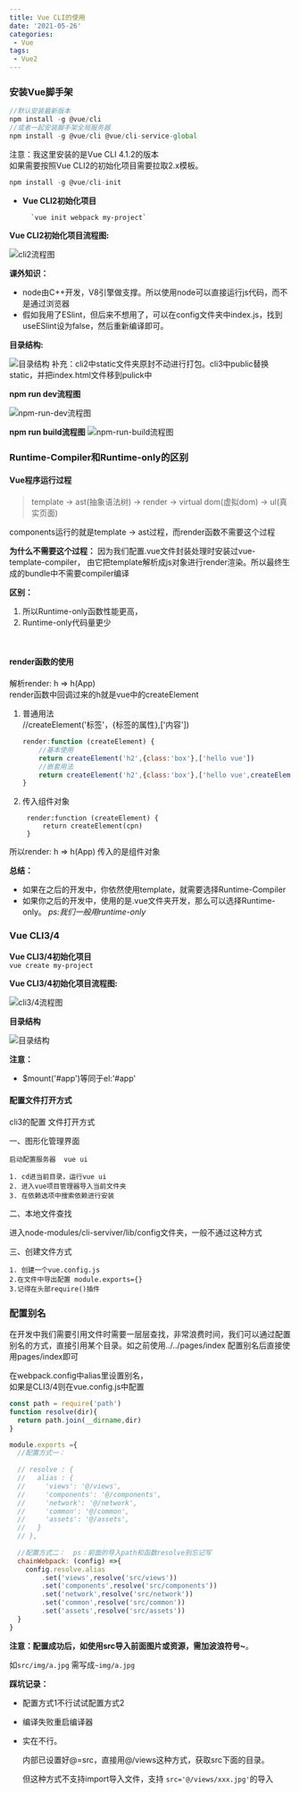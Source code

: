 ```yaml
---
title: Vue CLI的使用
date: '2021-05-26'
categories:
 - Vue
tags:
 - Vue2
---
```


### 安装Vue脚手架

```js
//默认安装最新版本
npm install -g @vue/cli
//或者一起安装脚手架全局服务器
npm install -g @vue/cli @vue/cli-service-global
```

注意：我这里安装的是Vue CLI 4.1.2的版本  
如果需要按照Vue CLI2的初始化项目需要拉取2.x模板。

```js
npm install -g @vue/cli-init
```

* **Vue CLI2初始化项目**  

		`vue init webpack my-project`  
	

**Vue CLI2初始化项目流程图:**  

![cli2流程图](./img/Cli-Img/cli2.png)

**课外知识：**  

* node由C++开发，V8引擎做支撑。所以使用node可以直接运行js代码，而不是通过浏览器
* 假如我用了ESlint，但后来不想用了，可以在config文件夹中index.js，找到useESlint设为false，然后重新编译即可。

**目录结构:**

![目录结构](./img/Cli-Img/directoryStr.png)
补充：cli2中static文件夹原封不动进行打包。cli3中public替换static，并把index.html文件移到pulick中

**npm run dev流程图**

![npm-run-dev流程图](./img/Cli-Img/npmRunDev.png)

**npm run build流程图**
![npm-run-build流程图](./img/Cli-Img/npmRunBuild.png)

### Runtime-Compiler和Runtime-only的区别

#### Vue程序运行过程

> template -> ast(抽象语法树) -> render -> virtual dom(虚拟dom) -> ul(真实页面)

components运行的就是template -> ast过程，而render函数不需要这个过程  

**为什么不需要这个过程：** 因为我们配置.vue文件封装处理时安装过vue-template-compiler，
由它把template解析成js对象进行render渲染。所以最终生成的bundle中不需要compiler编译

**区别：**

1. 所以Runtime-only函数性能更高，
2. Runtime-only代码量更少

<br>

#### render函数的使用

解析render: h => h(App)  
render函数中回调过来的h就是vue中的createElement

1. 普通用法  
//createElement('标签'，{标签的属性},['内容'])
		
	
	```js
	render:function (createElement) {
		//基本使用
		return createElement('h2',{class:'box'},['hello vue'])
		//嵌套用法
		return createElement('h2',{class:'box'},['hello vue',createElement('button',['按钮'])])
	}
	```
2. 传入组件对象

		render:function (createElement) {
			return createElement(cpn)
		}
所以render: h => h(App) 传入的是组件对象  

**总结：**  

* 如果在之后的开发中，你依然使用template，就需要选择Runtime-Compiler  
* 如果你之后的开发中，使用的是.vue文件夹开发，那么可以选择Runtime-only。  _ps:我们一般用runtime-only_

### Vue CLI3/4

**Vue CLI3/4初始化项目**  
`vue create my-project`

**Vue CLI3/4初始化项目流程图:** 

![cli3/4流程图](./img/Cli-Img/cli3.png)

**目录结构**

![目录结构](./img/Cli-Img/directoryStr2.png)

**注意：**  
* $mount('#app')等同于el:'#app'

#### 配置文件打开方式

cli3的配置 文件打开方式  

一、图形化管理界面  

	启动配置服务器  vue ui
		
	1. cd进当前目录，运行vue ui
	2. 进入vue项目管理器导入当前文件夹
	3. 在依赖选项中搜索依赖进行安装

二、本地文件查找  

进入node-modules/cli-serviver/lib/config文件夹，一般不通过这种方式

三、创建文件方式

	1. 创建一个vue.config.js
	2.在文件中导出配置 module.exports={}
	3.记得在头部require()插件

### 配置别名

在开发中我们需要引用文件时需要一层层查找，非常浪费时间，我们可以通过配置别名的方式，直接引用某个目录。如之前使用../../pages/index  配置别名后直接使用pages/index即可



在webpack.config中alias里设置别名，  
如果是CLI3/4则在vue.config.js中配置   

```js
const path = require('path')
function resolve(dir){
  return path.join(__dirname,dir)
}

module.exports ={
  //配置方式一：
    
  // resolve : {
  //   alias : {
  //     'views': '@/views',
  //     'components': '@/components',
  //     'network': '@/network',
  //     'common': '@/common',
  //     'assets': '@/assets',
  //   }
  // },
    
  //配置方式二：  ps：前面的导入path和函数resolve别忘记写
  chainWebpack: (config) =>{
    config.resolve.alias
        .set('views',resolve('src/views'))
        .set('components',resolve('src/components'))
        .set('network',resolve('src/network'))
        .set('common',resolve('src/common'))
        .set('assets',resolve('src/assets'))
  }
}
```

**注意：配置成功后，如使用src导入前面图片或资源，需加波浪符号~**。

如`src/img/a.jpg` 需写成`~img/a.jpg`



**踩坑记录：**  

* 配置方式1不行试试配置方式2

* 编译失败重启编译器

* 实在不行。
	
	内部已设置好@=src，直接用@/views这种方式，获取src下面的目录。  
	
	但这种方式不支持import导入文件，支持 `src='@/views/xxx.jpg'`的导入
